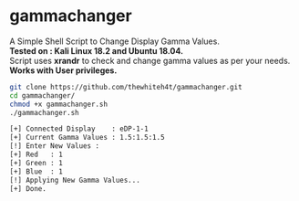 # gammachanger
A Simple Shell Script to Change Display Gamma Values.<br>
**Tested on : Kali Linux 18.2 and Ubuntu 18.04.**<br>
Script uses **xrandr** to check and change gamma values as per your needs.<br> 
**Works with User privileges.**

```bash
git clone https://github.com/thewhiteh4t/gammachanger.git
cd gammachanger/
chmod +x gammachanger.sh
./gammachanger.sh
```
```bash
[+] Connected Display    : eDP-1-1
[+] Current Gamma Values : 1.5:1.5:1.5
[!] Enter New Values : 
[+] Red   : 1
[+] Green : 1
[+] Blue  : 1
[!] Applying New Gamma Values...
[+] Done.
```
